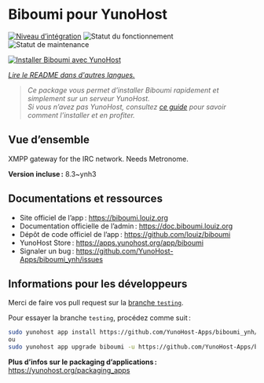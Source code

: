 <!--
Nota bene : ce README est automatiquement généré par <https://github.com/YunoHost/apps/tree/master/tools/readme_generator>
Il NE doit PAS être modifié à la main.
-->

# Biboumi pour YunoHost

[![Niveau d’intégration](https://dash.yunohost.org/integration/biboumi.svg)](https://ci-apps.yunohost.org/ci/apps/biboumi/) ![Statut du fonctionnement](https://ci-apps.yunohost.org/ci/badges/biboumi.status.svg) ![Statut de maintenance](https://ci-apps.yunohost.org/ci/badges/biboumi.maintain.svg)

[![Installer Biboumi avec YunoHost](https://install-app.yunohost.org/install-with-yunohost.svg)](https://install-app.yunohost.org/?app=biboumi)

*[Lire le README dans d'autres langues.](./ALL_README.md)*

> *Ce package vous permet d’installer Biboumi rapidement et simplement sur un serveur YunoHost.*  
> *Si vous n’avez pas YunoHost, consultez [ce guide](https://yunohost.org/install) pour savoir comment l’installer et en profiter.*

## Vue d’ensemble

XMPP gateway for the IRC network. Needs Metronome.


**Version incluse :** 8.3~ynh3
## Documentations et ressources

- Site officiel de l’app : <https://biboumi.louiz.org>
- Documentation officielle de l’admin : <https://doc.biboumi.louiz.org>
- Dépôt de code officiel de l’app : <https://github.com/louiz/biboumi>
- YunoHost Store : <https://apps.yunohost.org/app/biboumi>
- Signaler un bug : <https://github.com/YunoHost-Apps/biboumi_ynh/issues>

## Informations pour les développeurs

Merci de faire vos pull request sur la [branche `testing`](https://github.com/YunoHost-Apps/biboumi_ynh/tree/testing).

Pour essayer la branche `testing`, procédez comme suit :

```bash
sudo yunohost app install https://github.com/YunoHost-Apps/biboumi_ynh/tree/testing --debug
ou
sudo yunohost app upgrade biboumi -u https://github.com/YunoHost-Apps/biboumi_ynh/tree/testing --debug
```

**Plus d’infos sur le packaging d’applications :** <https://yunohost.org/packaging_apps>
